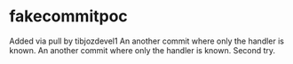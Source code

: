 # fakecommitpoc
Added via pull by tibjozdevel1
An another commit where only the handler is known.
An another commit where only the handler is known. Second try.
